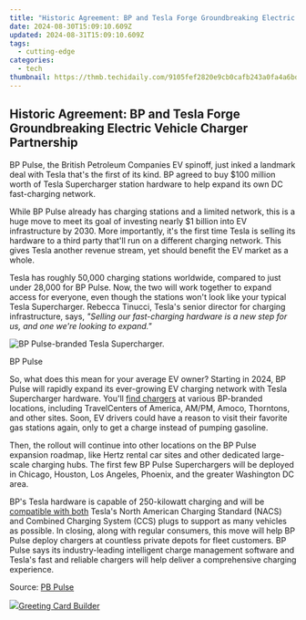 ```yaml
---
title: "Historic Agreement: BP and Tesla Forge Groundbreaking Electric Vehicle Charger Partnership"
date: 2024-08-30T15:09:10.609Z
updated: 2024-08-31T15:09:10.609Z
tags:
  - cutting-edge
categories:
  - tech
thumbnail: https://thmb.techidaily.com/9105fef2820e9cb0cafb243a0fa4a6bdd2cfafcad70b00e40694ac2f83fa60d3.jpg
---
```


## Historic Agreement: BP and Tesla Forge Groundbreaking Electric Vehicle Charger Partnership

BP Pulse, the British Petroleum Companies EV spinoff, just inked a landmark deal with Tesla that's the first of its kind. BP agreed to buy $100 million worth of Tesla Supercharger station hardware to help expand its own DC fast-charging network.

 While BP Pulse already has charging stations and a limited network, this is a huge move to meet its goal of investing nearly $1 billion into EV infrastructure by 2030\. More importantly, it's the first time Tesla is selling its hardware to a third party that'll run on a different charging network. This gives Tesla another revenue stream, yet should benefit the EV market as a whole.

 Tesla has roughly 50,000 charging stations worldwide, compared to just under 28,000 for BP Pulse. Now, the two will work together to expand access for everyone, even though the stations won't look like your typical Tesla Supercharger. Rebecca Tinucci, Tesla's senior director for charging infrastructure, says, _"Selling our fast-charging hardware is a new step for us, and one we're looking to expand."_ 

![BP Pulse-branded Tesla Supercharger.](https://static1.howtogeekimages.com/wordpress/wp-content/uploads/2023/10/bp-pulse-and-tesla.jpg) 

BP Pulse

 So, what does this mean for your average EV owner? Starting in 2024, BP Pulse will rapidly expand its ever-growing EV charging network with Tesla Supercharger hardware. You'll [find chargers](https://blog-min.techidaily.com/in-2024-how-to-teleport-your-gps-location-on-infinix-hot-30-5g-drfone-by-drfone-virtual-android/) at various BP-branded locations, including TravelCenters of America, AM/PM, Amoco, Thorntons, and other sites. Soon, EV drivers could have a reason to visit their favorite gas stations again, only to get a charge instead of pumping gasoline.

 Then, the rollout will continue into other locations on the BP Pulse expansion roadmap, like Hertz rental car sites and other dedicated large-scale charging hubs. The first few BP Pulse Superchargers will be deployed in Chicago, Houston, Los Angeles, Phoenix, and the greater Washington DC area.

 BP's Tesla hardware is capable of 250-kilowatt charging and will be [compatible with both](https://visual-screen-recording.techidaily.com/new-undead-uprising-your-essential-compilation-of-zombie-gaming/) Tesla's North American Charging Standard (NACS) and Combined Charging System (CCS) plugs to support as many vehicles as possible. In closing, along with regular consumers, this move will help BP Pulse deploy chargers at countless private depots for fleet customers. BP Pulse says its industry-leading intelligent charge management software and Tesla's fast and reliable chargers will help deliver a comprehensive charging experience.

 Source: [PB Pulse](https://www.bp.com/en/global/corporate/news-and-insights/press-releases/bp-boosts-ev-charging-network-with-100-million-dollar-order-of-tesla-ultra-fast-chargers.html)

<ins class="adsbygoogle"
     style="display:block"
     data-ad-format="autorelaxed"
     data-ad-client="ca-pub-7571918770474297"
     data-ad-slot="1223367746"></ins>



<ins class="adsbygoogle"
     style="display:block"
     data-ad-client="ca-pub-7571918770474297"
     data-ad-slot="8358498916"
     data-ad-format="auto"
     data-full-width-responsive="true"></ins>



<!-- affiliate ads begin -->
<a href="https://secure.2checkout.com/order/checkout.php?PRODS=2067133&QTY=1&AFFILIATE=108875&CART=1"><img src="https://www.pearlmountainsoft.com/n_img/product/gcb/banScrn.jpg" border="0">Greeting Card Builder</a>
<!-- affiliate ads end -->